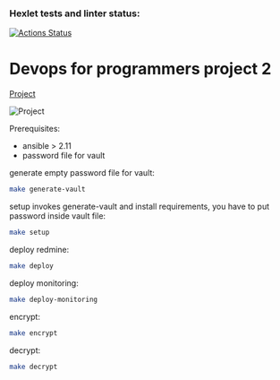 ### Hexlet tests and linter status:
[![Actions Status](https://github.com/NikitaNaumenko/devops-for-programmers-project-lvl2/workflows/hexlet-check/badge.svg)](https://github.com/NikitaNaumenko/devops-for-programmers-project-lvl2/actions)

# Devops for programmers project 2
[Project](https://naumenkoniki.club)

![Project](https://naumenkoniki.club)

Prerequisites:
* ansible > 2.11
* password file for vault

generate empty password file for vault:

```bash
make generate-vault
```

setup invokes generate-vault and install requirements, you have to put password inside vault file:

```bash
make setup
```

deploy redmine:
```bash
make deploy
```

deploy monitoring:
```bash
make deploy-monitoring
```

encrypt:
```bash
make encrypt
```

decrypt:
```bash
make decrypt
```
